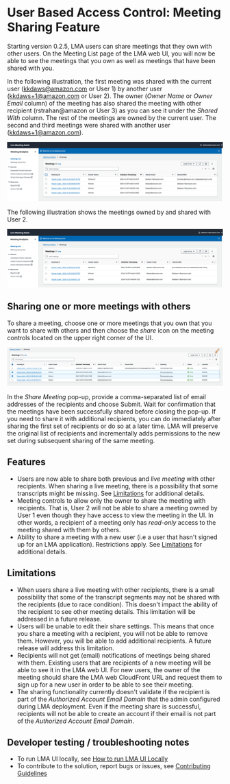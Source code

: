 # User Based Access Control: Meeting Sharing Feature
Starting version 0.2.5, LMA users can share meetings that they own with other users. On the Meeting List page of the LMA web UI, you will now be able to see the meetings that you own as well as meetings that have been shared with you. 

In the following illustration, the first meeting was shared with the current user (kkdaws@amazon.com or User 1) by another user (kkdaws+1@amazon.com or User 2). The owner (*Owner Name* or *Owner Email* column) of the meeting has also shared the meeting with other recipient (rstrahan@amazon or User 3) as you can see it under the *Shared With* column. The rest of the meetings are owned by the current user. The second and third meetings were shared with another user (kkdaws+1@amazon.com).

![Share Meeting View User 1](./images/meeting-sharing-view-user-1.png)

The following illustration shows the meetings owned by and shared with User 2. 

![Share Meeting View User 2](./images/meeting-sharing-view-user-2.png)

## Sharing one or more meetings with others
To share a meeting, choose one or more meetings that you own that you want to share with others and then choose the *share* icon on the meeting controls located on the upper right corner of the UI.

![Choose one or more meetings](./images/sharing-a-meeting-1.png)

In the *Share Meeting* pop-up, provide a comma-separated list of email addresses of the recipients and choose Submit. Wait for confirmation that the meetings have been successfully shared before closing the pop-up. If you need to share it with additional recipients, you can do immediately after sharing the first set of recipients or do so at a later time. LMA will preserve the original list of recipients and incrementally adds permissions to the new set during subsequent sharing of the same meeting.

## Features
- Users are now able to share both previous and *live meeting* with other recipients. When sharing a live meeting, there is a possibility that some transcripts might be missing. See [Limitations](#limitations) for additional details.
- Meeting controls to allow only the owner to share the meeting with recipients. That is, User 2 will not be able to share a meeting owned by User 1 even though they have access to view the meeting in the UI. In other words, a recipient of a meeting only has *read-only* access to the meeting shared with them by others.
- Ability to share a meeting with a new user (i.e a user that hasn't signed up for an LMA application). Restrictions apply. See [Limitations](#limitations) for additional details.

## Limitations
- When users share a live meeting with other recipients, there is a small possibility that some of the transcript segments may not be shared with the recipients (due to race condition). This doesn't impact the ability of the recipient to see other meeting details. This limitation will be addressed in a future release.
- Users will be unable to edit their share settings. This means that once you share a meeting with a recipient, you will not be able to remove them. However, you will be able to add additional recipients. A future release will address this limitation.
- Recipients will not get (email) notifications of meetings being shared with them. Existing users that are recipients of a new meeting will be able to see it in the LMA web UI. For new users, the owner of the meeting should share the LMA web CloudFront URL and request them to sign up for a new user in order to be able to see their meeting.
- The sharing functionality currently doesn't validate if the recipient is part of the *Authorized Account Email Domain* that the admin configured during LMA deployment. Even if the meeting share is successful, recipients will not be able to create an account if their email is not part of the *Authorized Account Email Domain*.

## Developer testing / troubleshooting notes

- To run LMA UI locally, see [How to run LMA UI Locally](./source/ui/README.md)
- To contribute to the solution, report bugs or issues, see [Contributing Guidelines](../CONTRIBUTING.md)
